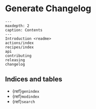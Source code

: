 # Generate Changelog

```{toctree}
---
maxdepth: 2
caption: Contents
---
Introduction <readme>
actions/index
recipes/index
api
contributing
releasing
changelog
```

## Indices and tables

* {ref}`genindex`
* {ref}`modindex`
* {ref}`search`
